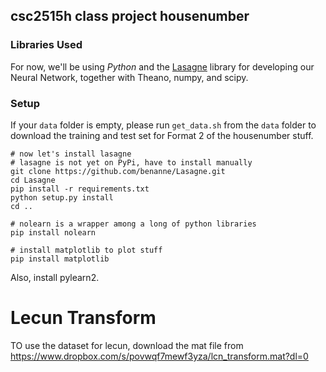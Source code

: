 ## csc2515h class project housenumber


### Libraries Used
For now, we'll be using _Python_ and the
[Lasagne](https://github.com/benanne/Lasagne) library for developing our Neural
Network, together with Theano, numpy, and scipy.

### Setup
If your `data` folder is empty, please run `get_data.sh` from the `data` folder
to download the training and test set for Format 2 of the housenumber stuff.

```
# now let's install lasagne
# lasagne is not yet on PyPi, have to install manually
git clone https://github.com/benanne/Lasagne.git
cd Lasagne
pip install -r requirements.txt
python setup.py install
cd ..

# nolearn is a wrapper among a long of python libraries
pip install nolearn

# install matplotlib to plot stuff
pip install matplotlib
```

Also, install pylearn2.

# Lecun Transform
TO use the dataset for lecun, download the mat file from https://www.dropbox.com/s/povwqf7mewf3yza/lcn_transform.mat?dl=0

